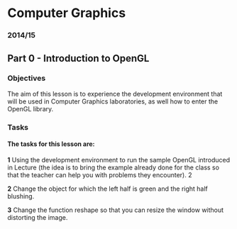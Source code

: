 # Computer Graphics
### 2014/15 

## Part 0 - Introduction to OpenGL 

### Objectives 

The aim of this lesson is to experience the development environment 
that will be used in Computer Graphics laboratories, as well 
how to enter the OpenGL library.

### Tasks 

#### The tasks for this lesson are: 

**1** Using the development environment to run the sample 
OpenGL introduced in Lecture (the idea is to bring the example 
already done for the class so that the teacher can help you with 
problems they encounter). 2 

**2** Change the object for which the left half is green and the 
right half blushing. 

**3** Change the function reshape so that you can resize the 
window without distorting the image.
